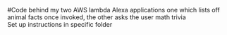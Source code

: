 #Code behind my two AWS lambda Alexa applications one which lists off animal facts once invoked, the other asks the user math trivia
<br>
Set up instructions in specific folder
